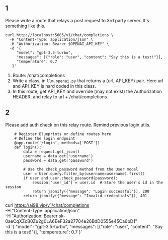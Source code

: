 ## 1
Please write a route that relays a post request to 3rd party server. It's something like this.
```
curl http://localhost:5005/v1/chat/completions \
  -H "Content-Type: application/json" \
  -H "Authorization: Bearer $OPENAI_API_KEY" \
  -d '{
     "model": "gpt-3.5-turbo",
     "messages": [{"role": "user", "content": "Say this is a test!"}],
     "temperature": 0.7
   }'
```
1. Route: /chat/completions
2. Write a class, in `llm.openai.py` that returns a (url, API_KEY) pair. Here url and API_KEY is hard coded in this class.
3. In this route, get API_KEY and override (may not exist) the Authorization HEADER, and relay to url + /chat/completions

## 2
Please add auth check on this relay route. Remind previous login utils.
```
    # Register Blueprints or define routes here
    # Define the login endpoint
    @app.route('/login', methods=['POST'])
    def login():
        data = request.get_json()
        username = data.get('username')
        password = data.get('password')

        # Use the check_password method from the User model
        user = User.query.filter_by(username=username).first()
        if user and user.check_password(password):
            session['user_id'] = user.id  # Store the user's id in the session
            return jsonify({"message": "Login successful"}), 200
        return jsonify({"message": "Invalid credentials"}), 401
```



curl https://ai98.vip/v1/chat/completions \
  -H "Content-Type: application/json" \
  -H "Authorization: Bearer sk-0aeCqXZcB0Zu2g0LA6EeF32a27704e26BdD0555e45Ca6bD1" \
  -d '{
     "model": "gpt-3.5-turbo",
     "messages": [{"role": "user", "content": "Say this is a test!"}],
     "temperature": 0.7
   }'